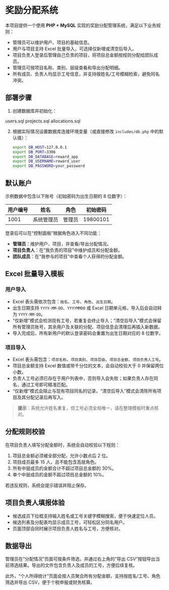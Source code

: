 # 奖励分配系统

本项目提供一个使用 **PHP + MySQL** 实现的奖励分配管理系统，满足以下业务规则：

- 管理员可以维护用户、项目的基础信息。
- 用户与项目支持 Excel 批量导入，可选择仅新增或清空后导入。
- 项目负责人登录后管理自己负责的项目，将项目总金额按规则分配给团队成员。
- 管理员可按项目名称、类别、层级查看和导出分配明细。
- 所有成员、负责人均显示工号信息，并支持按姓名/工号模糊检索，避免同名冲突。


## 部署步骤

1. 创建数据库并初始化：

users.sql
projects.sql
allocations.sql

2. 根据实际情况设置数据库连接环境变量（或直接修改 `includes/db.php` 中的默认值）：

   ```bash
   export DB_HOST=127.0.0.1
   export DB_PORT=3306
   export DB_DATABASE=reward_app
   export DB_USERNAME=reward_user
   export DB_PASSWORD=your_password
   ```

## 默认账户

示例数据中包含以下账号（初始密码为出生日期的 8 位数字）：

| 用户编号 | 姓名       | 角色     | 初始密码 |
| -------- | ---------- | -------- | -------- |
| 1001  | 系统管理员 | 管理员   | 19800101 |

登录后可以在“控制面板”根据角色进入不同功能：

- **管理员**：维护用户、项目，并查看/导出分配情况。
- **项目负责人**：在“我负责的项目”中维护成员和分配金额。
- **团队成员**：在“我参与的项目”中查看个人获得的分配金额。

## Excel 批量导入模板

### 用户导入

- Excel 表头需依次包含：`姓名`、`工号`、`角色`、`出生日期`。
- 出生日期支持 `YYYY-MM-DD`、`YYYYMMDD` 或 Excel 日期单元格，导入后会自动转为 `YYYY-MM-DD`。
- “仅新增”模式会检测现有工号，若重复会终止导入；“清空后导入”模式会保留所有管理员账号，其余用户及关联的分配、项目信息会清理后再插入新数据。
- 导入完成后，所有新用户的默认登录密码会重置为出生日期对应的 8 位数字。

### 项目导入

- Excel 表头需包含：`项目名称`、`项目类别`、`项目层级`、`项目总金额`、`项目负责人工号`。
- 项目总金额支持 Excel 数值或带千分位的文本，会自动校验大于 0 并保留两位小数。
- 负责人工号必须已存在于用户列表中，否则导入会失败；如果负责人存在同名，通过工号即可精准匹配。
- “仅新增”模式会阻止与现有项目同名的记录，“清空后导入”模式会清除所有项目及其分配记录后再写入。

> **提示**：系统允许姓名重复，但工号必须全局唯一，请在整理模板时重点核对。

## 分配规则校验

在项目负责人填写分配金额时，系统会自动校验以下规则：

1. 项目总金额必须被全部分配，允许小数点后 2 位。
2. 项目成员最多 15 人，且不能包含高层角色。
3. 所有中层成员的金额合计不超过项目总金额的 30%。
4. 单个中层成员的金额不超过项目总金额的 10%。

若违反规则，系统会提示错误并阻止保存。

## 项目负责人填报体验

- 候选成员下拉框支持输入姓名或工号关键字模糊搜索，便于快速定位人员。
- 候选列表及分配表均显示成员工号，可轻松区分同名用户。
- 页面顶部会同时展示项目负责人姓名与工号，方便核对。

## 数据导出

管理员在“分配情况”页面可按条件筛选，并通过右上角的“导出 CSV”按钮导出当前筛选结果。导出的文件包含负责人及成员的工号，方便后续复核。

此外，“个人所得统计”页面会按人员聚合所有分配金额，支持按姓名/工号、角色筛选并导出 CSV，便于个税申报或财务核算。

